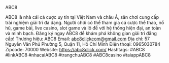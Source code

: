 ABC8

ABC8 là nhà cái cá cược uy tín tại Việt Nam và châu Á, sân chơi cung cấp trải nghiệm giải trí đa dạng. Người chơi có thể tham gia cá cược thể thao, nổ hũ, game bài, live casino, slot game và lô đề với hệ thống hiện đại, an toàn và minh bạch. Đăng ký ngay ABC8 để khám phá không gian giải trí đẳng cấp!
Thương hiệu: ABC8
Email: abc8clickcom@gmail.com
Địa chỉ: 57 Nguyễn Văn Phú Phường 5, Quận 11, Hồ Chí Minh
Điện thoại: 0965030784
Zipcode: 70000
Website: https://abc8click.com/
Hashtags: #ABC8 #linkABC8 #nhacaiABC8 #trangchuABC8 #ABC8casino #taiappABC8


